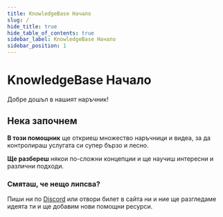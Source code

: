 ```yaml
---
title: KnowledgeBase Начало
slug: /
hide_title: true
hide_table_of_contents: true
sidebar_label: KnowledgeBase Начало
sidebar_position: 1
---
```


# KnowledgeBase Начало

Добре дошъл в нашият наръчник!

## Нека започнем

**В този помощник** ще откриеш множество наръчници и видеа, за да контролираш услугата си супер бързо и лесно.

**Ще разбереш** някои по-сложни концепции и ще научиш интересни и различни подходи.


### Смяташ, че нещо липсва?
Пиши ни по [Discord](https://discord.com/invite/Htq7AVS) или отвори билет в сайта ни и ние ще разгледаме идеята ти и ще добавим нови помощни ресурси.